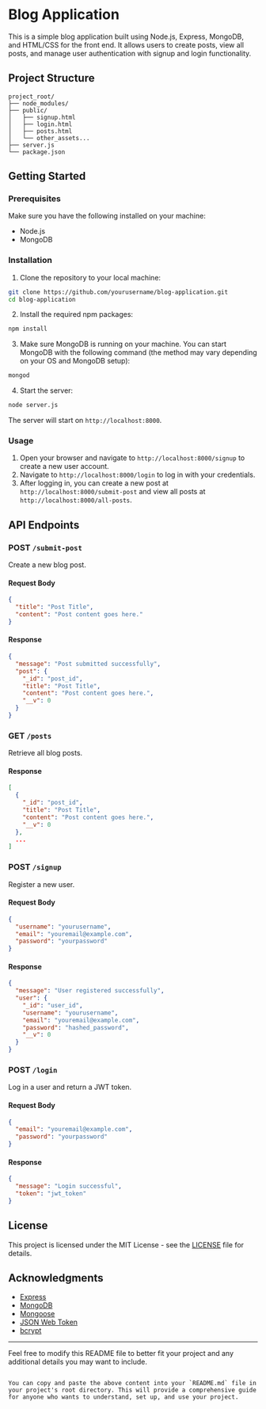 
# Blog Application

This is a simple blog application built using Node.js, Express, MongoDB, and HTML/CSS for the front end. It allows users to create posts, view all posts, and manage user authentication with signup and login functionality.

## Project Structure

```
project_root/
├── node_modules/
├── public/
│   ├── signup.html
│   ├── login.html
│   ├── posts.html
│   └── other_assets...
├── server.js
└── package.json
```

## Getting Started

### Prerequisites

Make sure you have the following installed on your machine:

- Node.js
- MongoDB

### Installation

1. Clone the repository to your local machine:

```sh
git clone https://github.com/yourusername/blog-application.git
cd blog-application
```

2. Install the required npm packages:

```sh
npm install
```

3. Make sure MongoDB is running on your machine. You can start MongoDB with the following command (the method may vary depending on your OS and MongoDB setup):

```sh
mongod
```

4. Start the server:

```sh
node server.js
```

The server will start on `http://localhost:8000`.

### Usage

1. Open your browser and navigate to `http://localhost:8000/signup` to create a new user account.
2. Navigate to `http://localhost:8000/login` to log in with your credentials.
3. After logging in, you can create a new post at `http://localhost:8000/submit-post` and view all posts at `http://localhost:8000/all-posts`.

## API Endpoints

### POST `/submit-post`

Create a new blog post.

#### Request Body

```json
{
  "title": "Post Title",
  "content": "Post content goes here."
}
```

#### Response

```json
{
  "message": "Post submitted successfully",
  "post": {
    "_id": "post_id",
    "title": "Post Title",
    "content": "Post content goes here.",
    "__v": 0
  }
}
```

### GET `/posts`

Retrieve all blog posts.

#### Response

```json
[
  {
    "_id": "post_id",
    "title": "Post Title",
    "content": "Post content goes here.",
    "__v": 0
  },
  ...
]
```

### POST `/signup`

Register a new user.

#### Request Body

```json
{
  "username": "yourusername",
  "email": "youremail@example.com",
  "password": "yourpassword"
}
```

#### Response

```json
{
  "message": "User registered successfully",
  "user": {
    "_id": "user_id",
    "username": "yourusername",
    "email": "youremail@example.com",
    "password": "hashed_password",
    "__v": 0
  }
}
```

### POST `/login`

Log in a user and return a JWT token.

#### Request Body

```json
{
  "email": "youremail@example.com",
  "password": "yourpassword"
}
```

#### Response

```json
{
  "message": "Login successful",
  "token": "jwt_token"
}
```

## License

This project is licensed under the MIT License - see the [LICENSE](LICENSE) file for details.

## Acknowledgments

- [Express](https://expressjs.com/)
- [MongoDB](https://www.mongodb.com/)
- [Mongoose](https://mongoosejs.com/)
- [JSON Web Token](https://jwt.io/)
- [bcrypt](https://www.npmjs.com/package/bcrypt)

---

Feel free to modify this README file to better fit your project and any additional details you may want to include.
```

You can copy and paste the above content into your `README.md` file in your project's root directory. This will provide a comprehensive guide for anyone who wants to understand, set up, and use your project.
